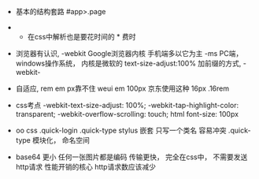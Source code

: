 - 基本的结构套路
  #app>.page
- * 在css中解析也是要花时间的 * 费时
- 浏览器有认识,
  -webkit Google浏览器内核 手机端多以它为主
  -ms PC端， windows操作系统， 内核是微软的
  text-size-adjust:100%
  加前缀的方式, -webkit-
- 自适应, rem em px靠不住
  weui em 
  100px 京东使用这种
  16px .16rem
- css考点
  -webkit-text-size-adjust: 100%;
  -webkit-tap-highlight-color: transparent;
  -webkit-overflow-scrolling: touch;
  html font-size: 100px
- oo css
  .quick-login .quick-type
  stylus 嵌套
  只写一个类名 容易冲突
  .quick-type
  模块化， 命名空间

- base64
  更小 任何一张图片都是编码
  传输更快， 完全在css中， 不需要发送http请求 性能开销的核心
  http请求数应该减少